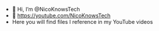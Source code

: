 - 👋 Hi, I’m @NicoKnowsTech
- 👀 https://youtube.com/NicoKnowsTech
- Here you will find files I reference in my YouTube videos
<!---
NicoKnowsTech/NicoKnowsTech is a ✨ special ✨ repository because its `README.md` (this file) appears on your GitHub profile.
You can click the Preview link to take a look at your changes.
--->
